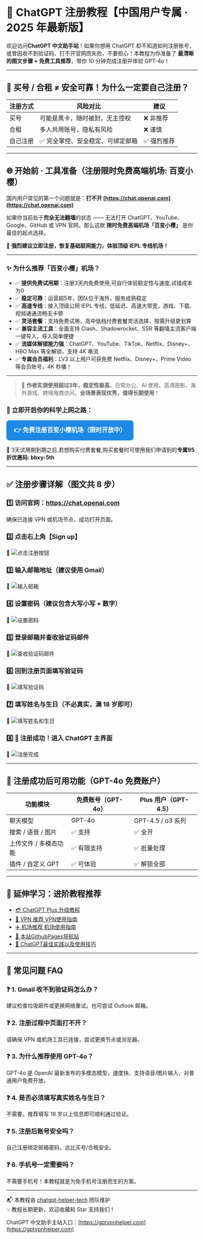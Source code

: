 # 📝 ChatGPT 注册教程【中国用户专属 · 2025 年最新版】

欢迎访问**ChatGPT 中文助手站**！如果你想用 ChatGPT 却不知道如何注册账号，或曾因收不到验证码、打不开官网而失败，不要担心！本教程为你准备了 **最清晰的图文步骤 + 免费工具推荐**，带你 10 分钟完成注册并体验 GPT-4o！

---

## 🚫 买号 / 合租 ≠ 安全可靠！为什么一定要自己注册？

| 注册方式 | 风险对比 | 建议 |
|----------|----------|------|
| 买号     | 可能是黑卡，随时被封，无主控权 | ❌ 非推荐 |
| 合租     | 多人共用账号，隐私有风险 | ❌ 谨慎 |
| 自己注册 | ✅ 完全掌控、安全稳定、可绑定邮箱 | ✅ 强烈推荐 |

---


## 🌐 开始前 · 工具准备（注册限时免费高端机场: **百变小樱**）

国内用户常见的第一个问题就是：**打不开 [https://chat.openai.com](https://chat.openai.com)**

如果你当前处于**完全无法翻墙**的状态 —— 无法打开 ChatGPT、YouTube、Google、GitHub 或 VPN 官网，那么这款 **限时免费高端机场「百变小樱」** 是你最佳的起点选择。

📌 **强烈建议立即注册，恢复基础联网能力，体验顶级 IEPL 专线机场！**

---

### ✨ 为什么推荐「百变小樱」机场？

- ✅ **提供免费试用期**：注册3天内免费使用,可自行体验稳定性与速度,试错成本为0
- ✅ **稳定可靠**：运营超5年，团队位于海外，服务成熟稳定
- ✅ **高速专线**：接入顶级公网 IEPL 专线，低延迟、高速大带宽，游戏、下载、视频通通流畅无卡顿
- ✅ **灵活套餐**：支持免费试用，高中低档付费套餐灵活选择，按需升级更划算
- ✅ **兼容主流工具**：全面支持 Clash、Shadowrocket、SSR 等翻墙主流客户端一键导入，导入简单便捷
- ✅ **流媒体解锁能力强**：ChatGPT、YouTube、TikTok、Netflix、Disney+、HBO Max 等全解锁，支持 4K 串流
- ✅ **专属会员福利**：LV3 以上用户可获免费 Netflix、Disney+、Prime Video 等会员账号，4K 秒播！
---

> 🧠 **作者实测使用超过3年，稳定性极高**。日常办公、AI 使用、高清观影、海外游戏、跨境电商访问，**全场景表现优秀，值得长期使用**！


### 🔗 立即开启你的科学上网之路：

<p style="margin-top: 12px;">
  <a href="https://bbxy.xn--cesw6hd3s99f.com/auth/register?code=FFHk" target="_blank" style="display: inline-block; padding: 12px 20px; background-color: #1E88E5; color: white; font-size: 16px; font-weight: bold; border-radius: 8px; text-decoration: none;">
    👉 免费注册百变小樱机场（限时开放中）
  </a>
</p>

🎁 3天试用期到期之后,若想购买付费套餐,购买套餐时可使用我们申请到的**专属95折优惠码: bbxy-5th**

---


## ✅ 注册步骤详解（图文共 8 步）

### 1️⃣ 访问官网：https://chat.openai.com  
确保已连接 VPN 或机场节点，成功打开页面。

### 2️⃣ 点击右上角【Sign up】  
📸 ![点击注册按钮](./assets/step02_click-signup.jpg)

### 3️⃣ 输入邮箱地址（建议使用 Gmail）  
📸 ![输入邮箱](./assets/step03_enter-email.jpg)

### 4️⃣ 设置密码（建议包含大写小写 + 数字）  
📸 ![设置密码](./assets/step04_set-password.jpg)

### 5️⃣ 登录邮箱并查收验证码邮件  
📸 ![查收验证码邮件](./assets/step05_check-email.jpg)

### 6️⃣ 回到注册页面填写验证码  
📸 ![填写验证码](./assets/step06_enter-code.jpg)

### 7️⃣ 填写姓名与生日（不必真实，满 18 岁即可）  
📸 ![填写姓名和生日](./assets/step07_fill-name-birthday.jpg)

### 8️⃣ 🎉 注册成功！进入 ChatGPT 主界面  
📸 ![注册完成](./assets/step08_main_page.jpg)

---

## 🌟 注册成功后可用功能（GPT-4o 免费账户）

| 功能模块 | 免费账号（GPT-4o） | Plus 用户（GPT-4.5） |
|----------|--------------------|------------------------|
| 聊天模型 | GPT-4o             | GPT-4.5 / o3 系列 |
| 搜索 / 语音 / 图片 | ✅ 支持 | ✅ 全开 |
| 上传文件 / 多模态功能 | ✅ 有限支持 | ✅ 批量处理 |
| 插件 / 自定义 GPT | ✅ 可体验 | ✅ 解锁全部 |

---

## 📘 延伸学习：进阶教程推荐

- [💳 ChatGPT Plus 升级教程](https://gptvpnhelper.com/chatgpt-plus-guide/)
- [🔐 VPN 推荐 VPN使用指南](https://gptvpnhelper.com/network-access/)
- [✈️ 机场推荐 机场使用指南](https://gptvpnhelper.com/airport-access/)
- [📘 本站GithubPages导航站](https://gptvpnhelper.com/)
- [📘 ChatGPT最佳实践以及使用技巧](https://gptvpnhelper.com/guide/)

---
## 🙋 常见问题 FAQ

### ❓ 1. Gmail 收不到验证码怎么办？
建议检查垃圾邮件或更换网络重试。也可尝试 Outlook 邮箱。

### ❓ 2. 注册过程中页面打不开？
请确保 VPN 或机场工具已连接，尝试更换节点或浏览器。

### ❓ 3. 为什么推荐使用 GPT-4o？
GPT-4o 是 OpenAI 最新发布的多模态模型，速度快、支持语音/图片输入，对普通用户免费开放。

### ❓ 4. 是否必须填写真实姓名与生日？
不需要。推荐填写 18 岁以上信息即可顺利通过验证。

### ❓ 5. 注册后账号安全吗？
自己注册绑定邮箱密码，远比买号/合租安全。

### ❓ 6. 手机号一定需要吗？
不需要手机号！本教程就是为免手机号注册而生的方案。

---

📬 本教程由 [chatgpt-helper-tech](https://github.com/chatgpt-helper-tech) 团队维护  
💡 教程长期更新，欢迎收藏和 Star 支持我们！

ChatGPT 中文助手主站入口：[https://gptvpnhelper.com](https://gptvpnhelper.com)
